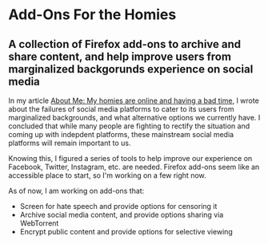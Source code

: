 # Add-Ons For the Homies
## A collection of Firefox add-ons to archive and share content, and help improve users from marginalized backgorunds experience on social media

In my article [About Me: My homies are online and having a bad time](https://rentry.co/techforthehomies_aboutme), I wrote about the failures of social media platforms to cater to its users from marginalized backgrounds, and what alternative options we currently have. I concluded that while many people are fighting to rectify the situation and coming up with indepdent platforms, these mainstream social media platforms will remain important to us.

Knowing this, I figured a series of tools to help improve our experience on Facebook, Twitter, Instagram, etc. are needed. Firefox add-ons seem like an accessible place to start, so I'm working on a few right now.

As of now, I am working on add-ons that:
* Screen for hate speech and provide options for censoring it
* Archive social media content, and provide options sharing via WebTorrent
* Encrypt public content and provide options for selective viewing

